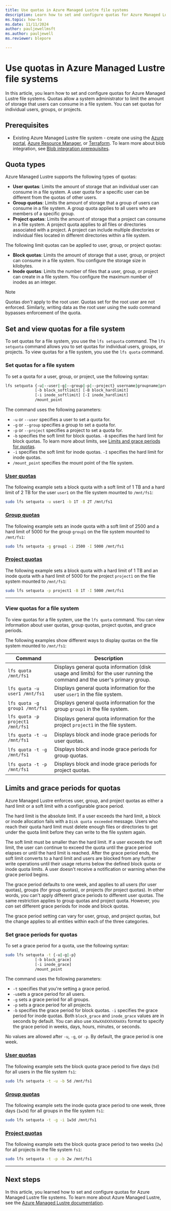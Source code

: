 ```yaml
---
title: Use quotas in Azure Managed Lustre file systems
description: Learn how to set and configure quotas for Azure Managed Lustre file systems. 
ms.topic: how-to
ms.date: 11/11/2024
author: pauljewellmsft
ms.author: pauljewell
ms.reviewer: blepore

---
```


# Use quotas in Azure Managed Lustre file systems

In this article, you learn how to set and configure quotas for Azure Managed Lustre file systems. Quotas allow a system administrator to limit the amount of storage that users can consume in a file system. You can set quotas for individual users, groups, or projects.

## Prerequisites

- Existing Azure Managed Lustre file system - create one using the [Azure portal](create-file-system-portal.md), [Azure Resource Manager](create-file-system-resource-manager.md), or [Terraform](create-aml-file-system-terraform.md). To learn more about blob integration, see [Blob integration prerequisites](amlfs-prerequisites.md#blob-integration-prerequisites-optional).

## Quota types

Azure Managed Lustre supports the following types of quotas:

- **User quotas**: Limits the amount of storage that an individual user can consume in a file system. A user quota for a specific user can be different from the quotas of other users.
- **Group quotas**: Limits the amount of storage that a group of users can consume in a file system. A group quota applies to all users who are members of a specific group.
- **Project quotas**: Limits the amount of storage that a project can consume in a file system. A project quota applies to all files or directories associated with a project. A project can include multiple directories or individual files located in different directories within a file system.

The following limit quotas can be applied to user, group, or project quotas:

- **Block quotas**: Limits the amount of storage that a user, group, or project can consume in a file system. You configure the storage size in kilobytes.
- **Inode quotas**: Limits the number of files that a user, group, or project can create in a file system. You configure the maximum number of inodes as an integer.

> [!NOTE]
> Quotas *don't* apply to the root user. Quotas set for the root user are not enforced. Similarly, writing data as the root user using the sudo command bypasses enforcement of the quota.

## Set and view quotas for a file system

To set quotas for a file system, you use the `lfs setquota` command. The `lfs setquota` command allows you to set quotas for individual users, groups, or projects. To view quotas for a file system, you use the `lfs quota` command.

### Set quotas for a file system

To set a quota for a user, group, or project, use the following syntax:

```bash
lfs setquota {-u|--user|-g|--group|-p|--project} username|groupname|projectid
             [-b block_softlimit] [-B block_hardlimit]
             [-i inode_softlimit] [-I inode_hardlimit]
             /mount_point
```

The command uses the following parameters:

- `-u` or `--user` specifies a user to set a quota for.
- `-g` or `--group` specifies a group to set a quota for.
- `-p` or `--project` specifies a project to set a quota for.
- `-b` specifies the soft limit for block quotas. `-B` specifies the hard limit for block quotas. To learn more about limits, see [Limits and grace periods for quotas](#limits-and-grace-periods-for-quotas).
- `-i` specifies the soft limit for inode quotas. `-I` specifies the hard limit for inode quotas.
- `/mount_point` specifies the mount point of the file system.

### [User quotas](#tab/user-quotas)

The following example sets a block quota with a soft limit of 1 TB and a hard limit of 2 TB for the user `user1` on the file system mounted to `/mnt/fs1`:

```bash
sudo lfs setquota -u user1 -b 1T -B 2T /mnt/fs1
```

### [Group quotas](#tab/group-quotas)

The following example sets an inode quota with a soft limit of 2500 and a hard limit of 5000 for the group `group1` on the file system mounted to `/mnt/fs1`:

```bash
sudo lfs setquota -g group1 -i 2500 -I 5000 /mnt/fs1
```

### [Project quotas](#tab/project-quotas)

The following example sets a block quota with a hard limit of 1 TB and an inode quota with a hard limit of 5000 for the project `project1` on the file system mounted to `/mnt/fs1`:

```bash
sudo lfs setquota -p project1 -B 1T -I 5000 /mnt/fs1
```

---

### View quotas for a file system

To view quotas for a file system, use the `lfs quota` command. You can view information about user quotas, group quotas, project quotas, and grace periods.

The following examples show different ways to display quotas on the file system mounted to `/mnt/fs1`:

| Command | Description |
| --- | --- |
| `lfs quota /mnt/fs1` | Displays general quota information (disk usage and limits) for the user running the command and the user's primary group. |
| `lfs quota -u user1 /mnt/fs1` | Displays general quota information for the user `user1` in the file system. |
| `lfs quota -g group1 /mnt/fs1` | Displays general quota information for the group `group1` in the file system. |
| `lfs quota -p project1 /mnt/fs1` | Displays general quota information for the project `project1` in the file system. |
| `lfs quota -t -u /mnt/fs1` | Displays block and inode grace periods for user quotas. |
| `lfs quota -t -g /mnt/fs1` | Displays block and inode grace periods for group quotas. |
| `lfs quota -t -p /mnt/fs1` | Displays block and inode grace periods for project quotas. |

## Limits and grace periods for quotas

Azure Managed Lustre enforces user, group, and project quotas as either a hard limit or a soft limit with a configurable grace period.

The hard limit is the absolute limit. If a user exceeds the hard limit, a block or inode allocation fails with a `Disk quota exceeded` message. Users who reach their quota hard limit must delete enough files or directories to get under the quota limit before they can write to the file system again.

The soft limit must be smaller than the hard limit. If a user exceeds the soft limit, the user can continue to exceed the quota until the grace period elapses or until the hard limit is reached. After the grace period ends, the soft limit converts to a hard limit and users are blocked from any further write operations until their usage returns below the defined block quota or inode quota limits. A user doesn't receive a notification or warning when the grace period begins.

The grace period defaults to one week, and applies to all users (for user quotas), groups (for group quotas), or projects (for project quotas). In other words, you can't apply different grace periods to different user quotas. The same restriction applies to group quotas and project quota. However, you *can* set different grace periods for inode and block quotas.

The grace period setting can vary for user, group, and project quotas, but the change applies to all entities within each of the three categories.

### Set grace periods for quotas

To set a grace period for a quota, use the following syntax:

```bash
sudo lfs setquota -t {-u|-g|-p}
             [-b block_grace]
             [-i inode_grace]
             /mount_point
```

The command uses the following parameters:

- `-t` specifies that you're setting a grace period.
- `-u`sets a grace period for all users.
- `-g` sets a grace period for all groups.
- `-p` sets a grace period for all projects.
- `-b` specifies the grace period for block quotas. `-i` specifies the grace period for inode quotas. Both `block_grace` and `inode_grace` values are in seconds by default. You can also use `XXwXXdXXhXXmXXs` format to specify the grace period in weeks, days, hours, minutes, or seconds.

No values are allowed after `-u`, `-g`, or `-p`. By default, the grace period is one week.

### [User quotas](#tab/user-quotas)

The following example sets the block quota grace period to five days (`5d`) for all users in the file system `fs1`:

```bash
sudo lfs setquota -t -u -b 5d /mnt/fs1
```

### [Group quotas](#tab/group-quotas)

The following example sets the inode quota grace period to one week, three days (`1w3d`) for all groups in the file system `fs1`:

```bash
sudo lfs setquota -t -g -i 1w3d /mnt/fs1
```

### [Project quotas](#tab/project-quotas)

The following example sets the block quota grace period to two weeks (`2w`) for all projects in the file system `fs1`:

```bash
sudo lfs setquota -t -p -b 2w /mnt/fs1
```

---

## Next steps

In this article, you learned how to set and configure quotas for Azure Managed Lustre file systems. To learn more about Azure Managed Lustre, see the [Azure Managed Lustre documentation](/azure/azure-managed-lustre/).
